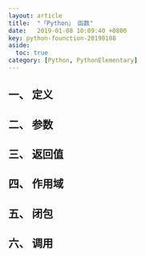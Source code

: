 ```yaml
---
layout: article
title:  "「Python」 函数"
date:   2019-01-08 10:09:40 +0800
key: python-founction-20190108
aside:
  toc: true
category: [Python, PythonElementary]
---
```


## 一、 定义

## 二、 参数

## 三、 返回值

## 四、 作用域

## 五、 闭包

## 六、 调用
